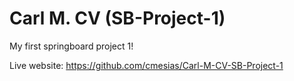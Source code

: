 # Carl M. CV (SB-Project-1)
 My first springboard project 1!

Live website: https://github.com/cmesias/Carl-M-CV-SB-Project-1
